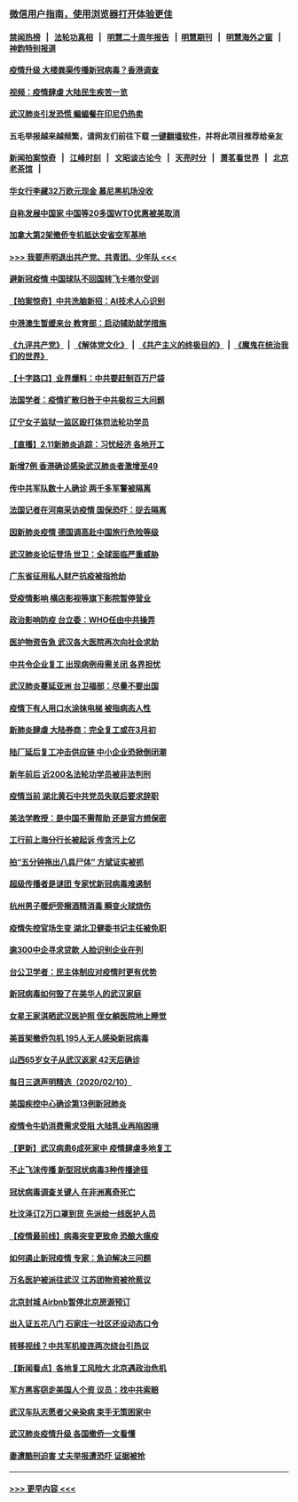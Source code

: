 ### [微信用户指南，使用浏览器打开体验更佳](https://github.com/gfw-breaker/banned-news1/blob/master/indexes/wechat-guide.md?t=0)
#### [禁闻热榜](热点新闻.md?t=0)  &nbsp;&nbsp;|&nbsp;&nbsp; [法轮功真相](https://github.com/gfw-breaker/truth/blob/master/README.md?t=0) &nbsp;&nbsp;|&nbsp;&nbsp; [明慧二十周年报告](https://github.com/gfw-breaker/mh-reports/blob/master/README.md?t=0) &nbsp;&nbsp;|&nbsp;&nbsp;[明慧期刊](https://github.com/gfw-breaker/mh-qikan) &nbsp;&nbsp;|&nbsp;&nbsp; [明慧海外之窗](https://github.com/gfw-breaker/mh-news/blob/master/README.md?t=0) &nbsp;&nbsp;|&nbsp;&nbsp; [神韵特别报道](https://github.com/gfw-breaker/mh-news/blob/master/shenyun.md?t=0)
#### [疫情升级 大楼粪渠传播新冠病毒？香港调查](../pages/nsc413/n11861556.md?t=02120202) 
#### [视频：疫情肆虐 大陆民生疾苦一览](../pages/nsc413/n11858659.md?t=02120202) 
#### [武汉肺炎引发恐慌 蝙蝠餐在印尼仍热卖](../pages/nsc413/n11861352.md?t=02120202) 
#### 五毛举报越来越频繁，请网友们前往下载 [一键翻墙软件](https://github.com/gfw-breaker/ssr-accounts)，并将此项目推荐给亲友
#### [新闻拍案惊奇](https://github.com/gfw-breaker/banned-news1/blob/master/pages/link4.md) &nbsp;&nbsp;|&nbsp;&nbsp; [江峰时刻](https://github.com/gfw-breaker/banned-news1/blob/master/pages/link4.md) &nbsp;&nbsp;|&nbsp;&nbsp; [文昭谈古论今](https://github.com/gfw-breaker/banned-news1/blob/master/pages/link4.md) &nbsp;&nbsp;|&nbsp;&nbsp; [天亮时分](https://github.com/gfw-breaker/banned-news1/blob/master/pages/link4.md) &nbsp;&nbsp;|&nbsp;&nbsp; [萧茗看世界](https://github.com/gfw-breaker/banned-news1/blob/master/pages/link4.md) &nbsp;&nbsp;|&nbsp;&nbsp; [北京老茶馆](https://github.com/gfw-breaker/banned-news1/blob/master/pages/link4.md) &nbsp;&nbsp;|&nbsp;&nbsp; 
#### [华女行李藏32万欧元现金 慕尼黑机场没收](../pages/nsc413/n11861043.md?t=02120202) 
#### [自称发展中国家 中国等20多国WTO优惠被美取消](../pages/nsc413/n11861213.md?t=02120202) 
#### [加拿大第2架撤侨专机抵达安省空军基地](../pages/nsc413/n11861404.md?t=02120202) 
#### [>>> 我要声明退出共产党、共青团、少年队 <<<](https://github.com/begood0513/goodnews/blob/master/quit/letter.md) 
#### [避新冠疫情 中国球队不回国转飞卡塔尔受训](../pages/nsc413/n11861447.md?t=02120202) 
#### [【拍案惊奇】中共洗脑新招：AI技术人心识别](../pages/nsc413/n11860089.md?t=02120202) 
#### [中港澳生暂缓来台 教育部：启动辅助就学措施](../pages/nsc413/n11861153.md?t=02120202) 
#### [《九评共产党》](https://github.com/begood0513/9ping.md/blob/master/README.md) &nbsp;|&nbsp; [《解体党文化》](../../../../jtdwh.md/blob/master/README.md)  &nbsp;|&nbsp; [《共产主义的终极目的》](../../../../gczydzjmd.md/blob/master/README.md) &nbsp;|&nbsp; [《魔鬼在统治我们的世界》](../../../../mgztzwmdsj.md/blob/master/README.md) 
#### [【十字路口】业界爆料：中共要赶制百万尸袋](../pages/nsc413/n11860064.md?t=02120202) 
#### [法国学者：疫情扩散归咎于中共极权三大问题](../pages/nsc413/n11861165.md?t=02120202) 
#### [辽宁女子监狱一监区殴打体罚法轮功学员](../pages/nsc413/n11856276.md?t=02120202) 
#### [【直播】2.11新肺炎追踪：习忧经济 各地开工](../pages/nsc413/n11861169.md?t=02120202) 
#### [新增7例 香港确诊感染武汉肺炎者激增至49](../pages/nsc413/n11861098.md?t=02120202) 
#### [传中共军队数十人确诊 两千多军警被隔离](../pages/nsc413/n11860992.md?t=02120202) 
#### [法国记者在河南采访疫情 国保恐吓：捉去隔离](../pages/nsc413/n11860742.md?t=02120202) 
#### [因新肺炎疫情 德国调高赴中国旅行危险等级](../pages/nsc413/n11861064.md?t=02120202) 
#### [武汉肺炎论坛登场 世卫：全球面临严重威胁](../pages/nsc413/n11860999.md?t=02120202) 
#### [广东省征用私人财产抗疫被指抢劫](../pages/nsc413/n11860913.md?t=02120202) 
#### [受疫情影响 横店影视等旗下影院暂停营业](../pages/nsc413/n11860921.md?t=02120202) 
#### [政治影响防疫 台立委：WHO任由中共操弄](../pages/nsc413/n11860928.md?t=02120202) 
#### [医护物资告急 武汉各大医院再次向社会求助](../pages/nsc413/n11860729.md?t=02120202) 
#### [中共令企业复工 出现病例毋需关闭 各界担忧](../pages/nsc413/n11860563.md?t=02120202) 
#### [武汉肺炎蔓延亚洲 台卫福部：尽量不要出国](../pages/nsc413/n11860586.md?t=02120202) 
#### [疫情下有人用口水涂抹电梯 被指病态人性](../pages/nsc413/n11860618.md?t=02120202) 
#### [新肺炎肆虐 大陆券商：完全复工或在3月初](../pages/nsc413/n11860445.md?t=02120202) 
#### [陆厂延后复工冲击供应链 中小企业恐掀倒闭潮](../pages/nsc413/n11859772.md?t=02120202) 
#### [新年前后 近200名法轮功学员被非法判刑](../pages/nsc413/n11855720.md?t=02120202) 
#### [疫情当前 湖北黄石中共党员失联后要求辞职](../pages/nsc413/n11860118.md?t=02120202) 
#### [美法学教授：是中国不需帮助 还是官方想保密](../pages/nsc413/n11859492.md?t=02120202) 
#### [工行前上海分行长被起诉 传贪污上亿](../pages/nsc413/n11860139.md?t=02120202) 
#### [拍“五分钟拖出八具尸体” 方斌证实被抓](../pages/nsc413/n11860090.md?t=02120202) 
#### [超级传播者是谜团 专家忧新冠病毒难遏制](../pages/nsc413/n11859686.md?t=02120202) 
#### [杭州男子暖炉旁擦酒精消毒 瞬变火球烧伤](../pages/nsc413/n11860071.md?t=02120202) 
#### [疫情失控官场生变 湖北卫健委书记主任被免职](../pages/nsc413/n11859848.md?t=02120202) 
#### [逾300中企寻求贷款 人脸识别企业在列](../pages/nsc413/n11860100.md?t=02120202) 
#### [台公卫学者：民主体制应对疫情时更有优势](../pages/nsc413/n11860023.md?t=02120202) 
#### [新冠病毒如何毁了在美华人的武汉家庭](../pages/nsc413/n11859524.md?t=02120202) 
#### [女星王家淇晒武汉医护照 侄女躺医院地上睡觉](../pages/nsc413/n11859756.md?t=02120202) 
#### [美首架撤侨包机 195人无人感染新冠病毒](../pages/nsc413/n11859908.md?t=02120202) 
#### [山西65岁女子从武汉返家 42天后确诊](../pages/nsc413/n11859912.md?t=02120202) 
#### [每日三退声明精选（2020/02/10）](../pages/nsc413/n11860031.md?t=02120202) 
#### [美国疾控中心确诊第13例新冠肺炎](../pages/nsc413/n11859966.md?t=02120202) 
#### [疫情令牛奶消费需求受阻 大陆乳业再陷困境](../pages/nsc413/n11859859.md?t=02120202) 
#### [【更新】武汉病患6成死家中 疫情肆虐多地复工](../pages/nsc413/n11801312.md?t=02120202) 
#### [不止飞沫传播 新型冠状病毒3种传播途径](../pages/nsc413/n11859060.md?t=02120202) 
#### [冠状病毒调查关键人 在非洲离奇死亡](../pages/nsc413/n11859798.md?t=02120202) 
#### [杜汶泽订2万口罩到货 先派给一线医护人员](../pages/nsc413/n11859214.md?t=02120202) 
#### [【疫情最前线】病毒突变更致命 恐酿大瘟疫](../pages/nsc413/n11859604.md?t=02120202) 
#### [如何遏止新冠疫情 专家：急迫解决三问题](../pages/nsc413/n11859685.md?t=02120202) 
#### [万名医护被派往武汉 江苏团物资被抢惹议](../pages/nsc413/n11859585.md?t=02120202) 
#### [北京封城 Airbnb暂停北京房源预订](../pages/nsc413/n11859659.md?t=02120202) 
#### [出入证五花八门 石家庄一社区还设动态口令](../pages/nsc413/n11859510.md?t=02120202) 
#### [转移视线？中共军机接连两次绕台引热议](../pages/nsc413/n11859346.md?t=02120202) 
#### [【新闻看点】各地复工风险大 北京遇政治危机](../pages/nsc413/n11859164.md?t=02120202) 
#### [军方黑客窃走美国人个资 议员：找中共索赔](../pages/nsc413/n11859371.md?t=02120202) 
#### [武汉车队志愿者父亲染病 束手无策困家中](../pages/nsc413/n11859117.md?t=02120202) 
#### [武汉肺炎疫情升级 各国撤侨一文看懂](../pages/nsc413/n11859313.md?t=02120202) 
#### [妻遭酷刑迫害 丈夫举报遭恐吓 证据被抢](../pages/nsc413/n11858478.md?t=02120202) 

----
#### [ >>> 更早内容 <<< ](../indexes/nsc413-earlier.md)
